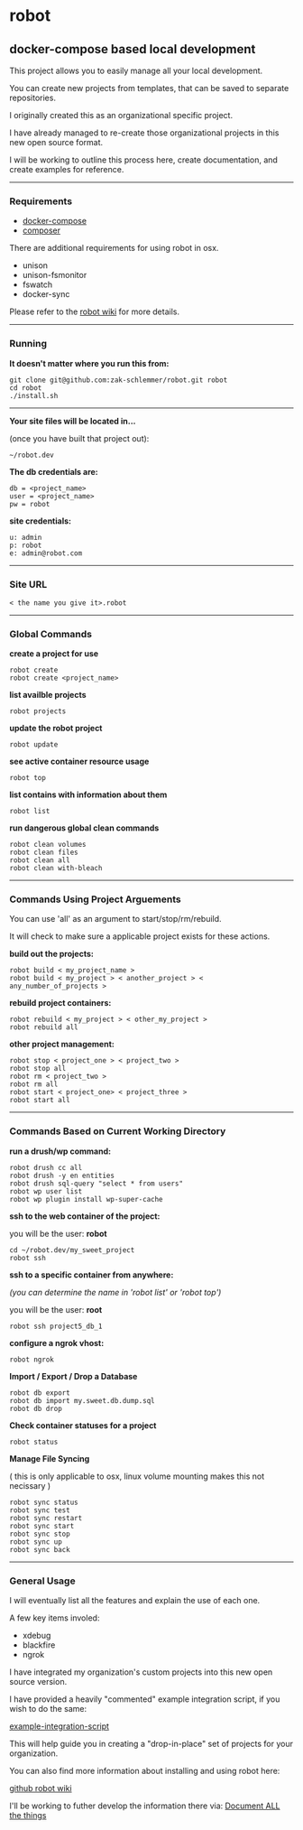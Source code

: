 # robot #

## docker-compose based local development ##

This project allows you to easily manage all your local development.

You can create new projects from templates, that can be saved to separate repositories.

I originally created this as an organizational specific project.

I have already managed to re-create those organizational projects in this new open source format.

I will be working to outline this process here, create documentation, and create examples for reference.

----------------

### Requirements ###

* [docker-compose](https://docs.docker.com/compose/)
* [composer](https://getcomposer.org)

There are additional requirements for using robot in osx.

* unison
* unison-fsmonitor
* fswatch
* docker-sync

Please refer to the [robot wiki](https://github.com/zak-schlemmer/robot/wiki/installation) for more details.

----------------

### Running ###
**It doesn't matter where you run this from:**
```
git clone git@github.com:zak-schlemmer/robot.git robot
cd robot
./install.sh
```
-----------------

**Your site files will be located in...**

(once you have built that project out):
```
~/robot.dev
```

**The db credentials are:**
```
db = <project_name>
user = <project_name>
pw = robot
```

**site credentials:**
```
u: admin
p: robot
e: admin@robot.com
```

----------------

### Site URL ###
```
< the name you give it>.robot
```

----------------

### Global Commands ####

**create a project for use**
```
robot create
robot create <project_name>
```

**list availble projects**
```
robot projects
```

**update the robot project**

```
robot update
```

**see active container resource usage**

```
robot top
```

**list contains with information about them**

```
robot list
```

**run dangerous global clean commands**
```
robot clean volumes
robot clean files
robot clean all
robot clean with-bleach
```

-----------------

### Commands Using Project Arguements ###

You can use 'all' as an argument to start/stop/rm/rebuild.

It will check to make sure a applicable project exists for these actions.

**build out the projects:**

```
robot build < my_project_name >
robot build < my_project > < another_project > < any_number_of_projects >
```

**rebuild project containers:**

```
robot rebuild < my_project > < other_my_project >
robot rebuild all
```

**other project management:**

```
robot stop < project_one > < project_two >
robot stop all
robot rm < project_two >
robot rm all
robot start < project_one> < project_three >
robot start all
```

-----------------

### Commands Based on Current Working Directory ###

**run a drush/wp command:**
```
robot drush cc all
robot drush -y en entities
robot drush sql-query "select * from users"
robot wp user list
robot wp plugin install wp-super-cache
```

**ssh to the web container of the project:**

you will be the user: **robot**
```
cd ~/robot.dev/my_sweet_project
robot ssh
```

**ssh to a specific container from anywhere:**

*(you can determine the name in 'robot list' or 'robot top')*

you will be the user: **root**
```
robot ssh project5_db_1
```

**configure a ngrok vhost:**
```
robot ngrok
```

**Import / Export / Drop a Database**
```
robot db export
robot db import my.sweet.db.dump.sql
robot db drop
```
**Check container statuses for a project**
```
robot status
```

**Manage File Syncing**

( this is only applicable to osx, linux volume mounting makes this not necissary )
```
robot sync status
robot sync test
robot sync restart
robot sync start
robot sync stop
robot sync up
robot sync back
```

---------------------

### General Usage ###

I will eventually list all the features and explain the use of each one.

A few key items involed:

* xdebug
* blackfire
* ngrok

I have integrated my organization's custom projects into this new open source version.

I have provided a heavily "commented" example integration script, if you wish to do the same:

[example-integration-script](https://github.com/zak-schlemmer/robot/blob/master/template/example.integration.sh)

This will help guide you in creating a "drop-in-place" set of projects for your organization.

You can also find more information about installing and using robot here:

[github robot wiki](https://github.com/zak-schlemmer/robot/wiki)

I'll be working to futher develop the information there via: [Document ALL the things](https://github.com/zak-schlemmer/robot/projects/10)
